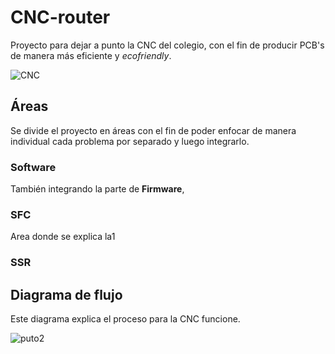 # CNC-router
Proyecto para dejar a punto la CNC del colegio, con el fin de producir PCB's de manera más eficiente y *ecofriendly*.

![CNC](https://github.com/user-attachments/assets/ed26c6da-7bac-4b92-a0e1-64fb86c2e92e)

## Áreas
Se divide el proyecto en áreas con el fin de poder enfocar de manera individual cada problema por separado y luego integrarlo.

### Software
También integrando la parte de **Firmware**, 

### SFC
Area donde se explica la1

### SSR


## Diagrama de flujo 
Este diagrama explica el proceso para la CNC funcione.


![puto2](https://github.com/user-attachments/assets/75d2d480-08bb-4801-bb90-6608de5b1c9b)
